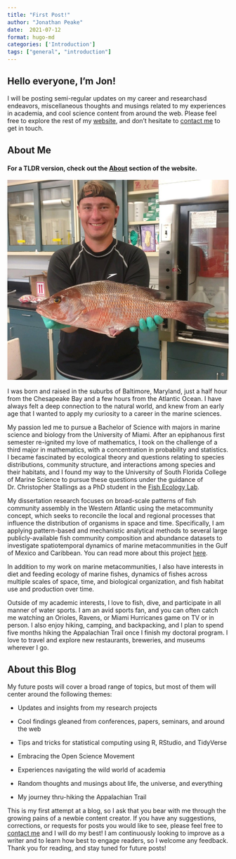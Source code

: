 ```yaml
---
title: "First Post!"
author: "Jonathan Peake"
date:  2021-07-12
format: hugo-md
categories: ['Introduction']
tags: ["general", "introduction"]
---
```


## Hello everyone, I’m Jon!

I will be posting semi-regular updates on my career and researchasd endeavors, miscellaneous thoughts and musings related to my experiences in academia, and cool science content from around the web. Please feel free to explore the rest of my [website](/home/), and don’t hesitate to [contact me](/home/#contact) to get in touch.

## About Me

#### For a TLDR version, check out the [About](/authors/admin) section of the website.

![](me-fish.jpg "Gray snapper (*Lutjanus griseus*) are an abundant and ubiquitous species of reef-associated fish that inhabit much of the subtropical to tropical Western Atlantic, including the Gulf of Mexico. This specimen was collected for a study comparing fish production on natural and artificial reefs on the West Florida Shelf.")

I was born and raised in the suburbs of Baltimore, Maryland, just a half hour from the Chesapeake Bay and a few hours from the Atlantic Ocean. I have always felt a deep connection to the natural world, and knew from an early age that I wanted to apply my curiosity to a career in the marine sciences.

My passion led me to pursue a Bachelor of Science with majors in marine science and biology from the University of Miami. After an epiphanous first semester re-ignited my love of mathematics, I took on the challenge of a third major in mathematics, with a concentration in probability and statistics. I became fascinated by ecological theory and questions relating to species distributions, community structure, and interactions among species and their habitats, and I found my way to the University of South Florida College of Marine Science to pursue these questions under the guidance of Dr. Christopher Stallings as a PhD student in the [Fish Ecology Lab](https://marine.usf.edu/fishecology).

My dissertation research focuses on broad-scale patterns of fish community assembly in the Western Atlantic using the metacommunity concept, which seeks to reconcile the local and regional processes that influence the distribution of organisms in space and time. Specifically, I am applying pattern-based and mechanistic analytical methods to several large publicly-available fish community composition and abundance datasets to investigate spatiotemporal dynamics of marine metacommunities in the Gulf of Mexico and Caribbean. You can read more about this project [here](/project/metacommunity-project/).

In addition to my work on marine metacommunities, I also have interests in diet and feeding ecology of marine fishes, dynamics of fishes across multiple scales of space, time, and biological organization, and fish habitat use and production over time.

Outside of my academic interests, I love to fish, dive, and participate in all manner of water sports. I am an avid sports fan, and you can often catch me watching an Orioles, Ravens, or Miami Hurricanes game on TV or in person. I also enjoy hiking, camping, and backpacking, and I plan to spend five months hiking the Appalachian Trail once I finish my doctoral program. I love to travel and explore new restaurants, breweries, and museums wherever I go.

## About this Blog

My future posts will cover a broad range of topics, but most of them will center around the following themes:

-   Updates and insights from my research projects

-   Cool findings gleaned from conferences, papers, seminars, and around the web

-   Tips and tricks for statistical computing using R, RStudio, and TidyVerse

-   Embracing the Open Science Movement

-   Experiences navigating the wild world of academia

-   Random thoughts and musings about life, the universe, and everything

-   My journey thru-hiking the Appalachian Trail

This is my first attempt at a blog, so I ask that you bear with me through the growing pains of a newbie content creator. If you have any suggestions, corrections, or requests for posts you would like to see, please feel free to [contact me](/home/#contact) and I will do my best! I am continuously looking to improve as a writer and to learn how best to engage readers, so I welcome any feedback. Thank you for reading, and stay tuned for future posts!
